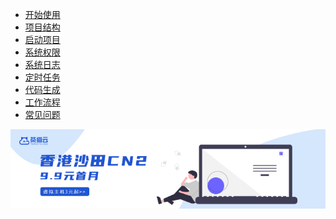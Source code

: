 * [开始使用](start/?id=import)
* [项目结构](file/)
* [启动项目](admin/base)
* [系统权限](admin/base)
* [系统日志](admin/base)
* [定时任务](admin/base)
* [代码生成](admin/base)
* [工作流程](admin/base)
* [常见问题](question/)

<div class="ew-doc-adv-list">
    <a class="ew-doc-adv-item" href="https://www.zzzyun.com" target="_blank">
        <img src="image/1.png"/>
    </a>
</div>
